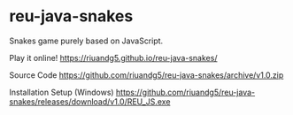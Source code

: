 # reu-java-snakes
Snakes game purely based on JavaScript.

Play it online!
https://riuandg5.github.io/reu-java-snakes/

Source Code
https://github.com/riuandg5/reu-java-snakes/archive/v1.0.zip

Installation Setup (Windows)
https://github.com/riuandg5/reu-java-snakes/releases/download/v1.0/REU_JS.exe
